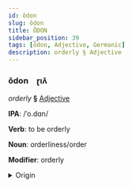 ```yaml
---
id: ôdon
slug: ôdon
title: ÔDON
sidebar_position: 39
tags: [ôdon, Adjective, Germanic]
description: orderly § Adjective
---
```


### ôdon&emsp;<span kind="abugida">ɽıʌ̃</span>

*orderly* **§** [Adjective](../../tags/Adjective)

**IPA**: /ˈo.dɑn/

**Verb**: to be orderly

**Noun**: orderliness/order

**Modifier**: orderly

<details>
    <summary>Origin</summary>
    Danish orden [ˈɒˀd̥n̩]<br/>
    <em>Germanic Language Family</em>
</details>
